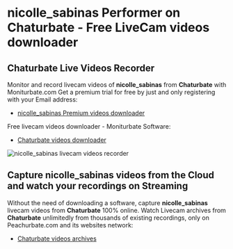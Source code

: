 # nicolle_sabinas Performer on Chaturbate - Free LiveCam videos downloader

## Chaturbate Live Videos Recorder

Monitor and record livecam videos of **nicolle_sabinas** from **Chaturbate** with Moniturbate.com
Get a premium trial for free by just and only registering with your Email address:
* [nicolle_sabinas Premium videos downloader](https://moniturbate.com/request-demo-licence-key.html)

Free livecam videos downloader - Moniturbate Software:
* [Chaturbate videos downloader](https://moniturbate.com/moniturbate-download-software.html)

![nicolle_sabinas livecam videos recorder](https://peachurnet.com/templates/moniturbate-software.png)


## Capture nicolle_sabinas videos from the Cloud and watch your recordings on Streaming

Without the need of downloading a software, capture **nicolle_sabinas** livecam videos from **Chaturbate** 100% online.
Watch Livecam archives from **Chaturbate** unlimitedly from thousands of existing recordings, only on Peachurbate.com and its websites network:
* [Chaturbate videos archives](https://peachurnet.com/)